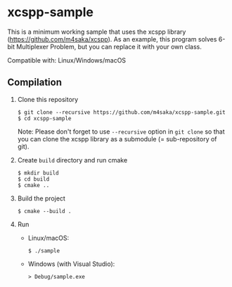 # xcspp-sample
This is a minimum working sample that uses the xcspp library (https://github.com/m4saka/xcspp).
As an example, this program solves 6-bit Multiplexer Problem, but you can replace it with your own class.

Compatible with: Linux/Windows/macOS

## Compilation
1. Clone this repository
    ```
    $ git clone --recursive https://github.com/m4saka/xcspp-sample.git
    $ cd xcspp-sample
    ```
    Note: Please don't forget to use `--recursive` option in `git clone` so that you can clone the xcspp library as a submodule (= sub-repository of git).

2. Create `build` directory and run cmake
    ```
    $ mkdir build
    $ cd build
    $ cmake ..
    ```

3. Build the project
    ```
    $ cmake --build .
    ```

4. Run

    - Linux/macOS:
      ```
      $ ./sample
      ```

    - Windows (with Visual Studio):
      ```
      > Debug/sample.exe
      ```
